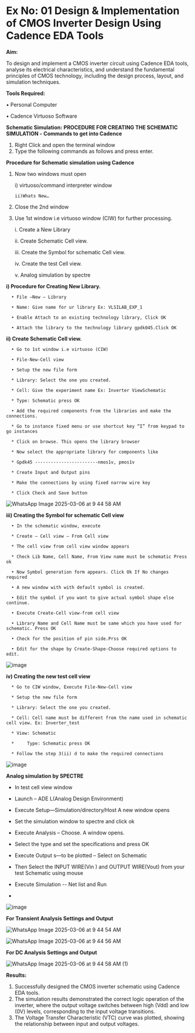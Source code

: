 # Ex No: 01    Design & Implementation of CMOS Inverter Design Using Cadence EDA Tools   

**Aim:**

To design and implement a CMOS inverter circuit using Cadence EDA tools, analyse its electrical characteristics, and understand the fundamental principles of CMOS technology, including the design process, layout, and simulation techniques.

**Tools Required:**

   •	Personal Computer
   
   •	Cadence Virtuoso Software
   

**Schematic Simulation:** 
**PROCEDURE FOR CREATING THE SCHEMATIC SIMULATION -**
**Commands to get into Cadence**

   1.	Right Click and open the terminal window
   2.	Type the following commands as follows and press enter.

   
**Procedure for Schematic simulation using Cadence**

1.	Now two windows must open
   
      i) virtuoso/command interpreter window
      
     	ii)Whats New…
   
2.	Close the 2nd window

3.	Use 1st window i.e virtuoso window (CIW) for further processing.

      i.	Create a New Library
      
      ii.	Create Schematic Cell view.
      
      iii.	Create the Symbol for schematic Cell view.
      
      iv.	Create the test Cell view.
      
      v.	Analog simulation by spectre


**i)	Procedure for Creating New Library.**

      •	File –New – Library
      
      •	Name: Give name for ur library Ex: VLSILAB_EXP_1
      
      •	Enable Attach to an existing technology library, Click OK
      
      •	Attach the library to the technology library gpdk045.Click OK

**ii)	Create Schematic Cell view.**
   
      •	Go to 1st window i.e virtuoso (CIW)
      
      •	File-New-Cell view
      
      •	Setup the new file form
      
      *	Library: Select the one you created.
      
      *	Cell: Give the experiment name Ex: Inverter ViewSchematic
      
      *	Type: Schematic press OK
      
      •	Add the required components from the libraries and make the connections.
      
      *	Go to instance fixed menu or use shortcut key “I” from keypad to go instances
      
      *	Click on browse. This opens the library browser
      
      *	Now select the appropriate library for components like 
      
      *	Gpdk45 ------------------------nmos1v, pmos1v
      
      *	Create Input and Output pins
      
      *	Make the connections by using fixed narrow wire key
      
      *	Click Check and Save button

![WhatsApp Image 2025-03-06 at 9 44 58 AM](https://github.com/user-attachments/assets/30413b67-80c0-4475-8d7e-299691fe5b1f)



 
**iii)	Creating the Symbol for schematic Cell view**
      
      •	In the schematic window, execute 
      
      *	Create – Cell view – From Cell view
      
      *	The cell view from cell view window appears
      
      *	Check Lib Name, Cell Name, From View name must be schematic Press ok
      
      •	Now Symbol generation form appears. Click Ok If No changes required
      
      •	A new window with with default symbol is created.
      
      •	Edit the symbol if you want to give actual symbol shape else continue.
      
      •	Execute Create-Cell view-from cell view
      
      •	Library Name and Cell Name must be same which you have used for schematic. Press OK
      
      •	Check for the position of pin side.Prss OK
      
      •	Edit for the shape by Create-Shape-Choose required options to edit.
      

 ![image](https://github.com/user-attachments/assets/e947dcda-b023-4668-a955-a5faf0949702)


**iv)	Creating the new test cell view**

      *	Go to CIW window, Execute File-New-Cell view
      
      *	Setup the new file form
      
      *	Library: Select the one you created.
      
      *	Cell: Cell name must be different from the name used in schematic cell view. Ex: Inverter_test
      
      *	View: Schematic
   
      * 	Type: Schematic press OK
      
      *	Follow the step 3(ii) d to make the required connections
   
![image](https://github.com/user-attachments/assets/0f1eb390-537e-4915-a9d5-6855883745d4)


 **Analog simulation by SPECTRE**
 
   *	In test cell view window
   
   *	Launch – ADE L(Analog Design Environment)
   
   *	Execute Setup—Simulation/directory/Host A new window opens
     
   *	Set the simulation window to spectre and click ok
     
   *	Execute Analysis – Choose. A window opens.
     
   *	Select the type and set the specifications and press OK
     
   *	Execute Output s—to be plotted – Select on Schematic
     
   *	Then Select the INPUT WIRE(Vin ) and OUTPUT WIRE(Vout) from your test Schematic using mouse
     
   *	Execute Simulation -- Net list and Run
   *	
 ![image](https://github.com/user-attachments/assets/3aac50ec-bc0f-406e-be2e-a504b8afa8c9)

**For Transient Analysis Settings and Output**

![WhatsApp Image 2025-03-06 at 9 44 54 AM](https://github.com/user-attachments/assets/03559139-4352-446c-bc04-967b706b1e5d)

![WhatsApp Image 2025-03-06 at 9 44 56 AM](https://github.com/user-attachments/assets/917d6365-a959-465a-b6c3-a9c385e8a050)
 
**For DC Analysis Settings and Output**


![WhatsApp Image 2025-03-06 at 9 44 58 AM (1)](https://github.com/user-attachments/assets/4d2f409d-7932-4910-a84a-d93bf767e4b8)


**Results:**

1.	Successfully designed the CMOS inverter schematic using Cadence EDA tools.
2.	The simulation results demonstrated the correct logic operation of the inverter, where the output voltage switches between high (Vdd) and low (0V) levels, corresponding to the input voltage transitions.	
3.	The Voltage Transfer Characteristic (VTC) curve was plotted, showing the relationship between input and output voltages.











